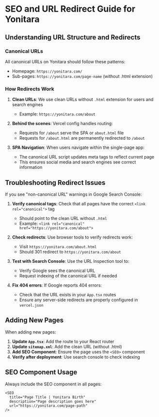 # SEO and URL Redirect Guide for Yonitara

## Understanding URL Structure and Redirects

### Canonical URLs

All canonical URLs on Yonitara should follow these patterns:

- Homepage: `https://yonitara.com/`
- Sub-pages: `https://yonitara.com/page-name` (without .html extension)

### How Redirects Work

1. **Clean URLs**: We use clean URLs without `.html` extension for users and search engines

   - Example: `https://yonitara.com/about`

2. **Behind the scenes**: Vercel config handles routing:

   - Requests for `/about` serve the SPA or `about.html` file
   - Requests for `/about.html` are permanently redirected to `/about`

3. **SPA Navigation**: When users navigate within the single-page app:
   - The canonical URL script updates meta tags to reflect current page
   - This ensures social media and search engines see correct information

## Troubleshooting Redirect Issues

If you see "non-canonical URL" warnings in Google Search Console:

1. **Verify canonical tags**: Check that all pages have the correct `<link rel="canonical">` tag

   - Should point to the clean URL without `.html`
   - Example: `<link rel="canonical" href="https://yonitara.com/about">`

2. **Check redirects**: Use browser tools to verify redirects work:

   - Visit `https://yonitara.com/about.html`
   - Should 301 redirect to `https://yonitara.com/about`

3. **Test with Search Console**: Use the URL Inspection tool to:

   - Verify Google sees the canonical URL
   - Request indexing of the canonical URL if needed

4. **Fix 404 errors**: If Google reports 404 errors:
   - Check that the URL exists in your `App.tsx` routes
   - Ensure any server-side redirects are properly configured in `vercel.json`

## Adding New Pages

When adding new pages:

1. **Update `App.tsx`**: Add the route to your React router
2. **Update `sitemap.xml`**: Add the clean URL (without .html)
3. **Add SEO Component**: Ensure the page uses the `<SEO>` component
4. **Verify after deployment**: Use search console to check indexing

## SEO Component Usage

Always include the SEO component in all pages:

```tsx
<SEO
  title="Page Title | Yonitara Birth"
  description="Page description goes here"
  url="https://yonitara.com/page-path"
/>
```
